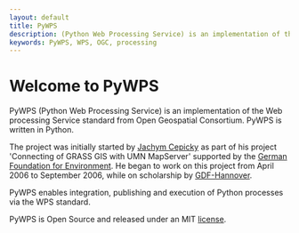 ```yaml
---
layout: default
title: PyWPS
description: (Python Web Processing Service) is an implementation of the Web processing Service standard from Open Geospatial Consortium. PyWPS is written in Python.
keywords: PyWPS, WPS, OGC, processing
---
```


# Welcome to PyWPS

PyWPS (Python Web Processing Service) is an implementation of the Web processing Service standard from Open Geospatial Consortium. PyWPS is written in Python.

The project was initially started by [Jachym Cepicky](http://les-ejk.cz) as part of his project 'Connecting of GRASS GIS with UMN MapServer' supported by the [German Foundation for Environment](http://dbu.de/).  He began to work on this project from April 2006 to September 2006, while on scholarship by [GDF-Hannover](http://gdf-hannover.de/).

PyWPS enables integration, publishing and execution of Python processes via the WPS standard.

PyWPS is Open Source and released under an MIT [license](license).
